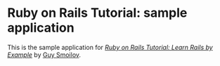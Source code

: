 # Ruby on Rails Tutorial: sample application

This is the sample application for
[*Ruby on Rails Tutorial: Learn Rails by Example*](http://railstutorial.org/)
by [Guy Smoilov](http://sasi.heroku.com/).
